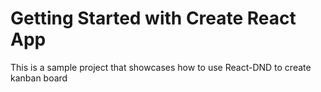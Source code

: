 # Getting Started with Create React App

This is a sample project that showcases how to use React-DND to create kanban board
